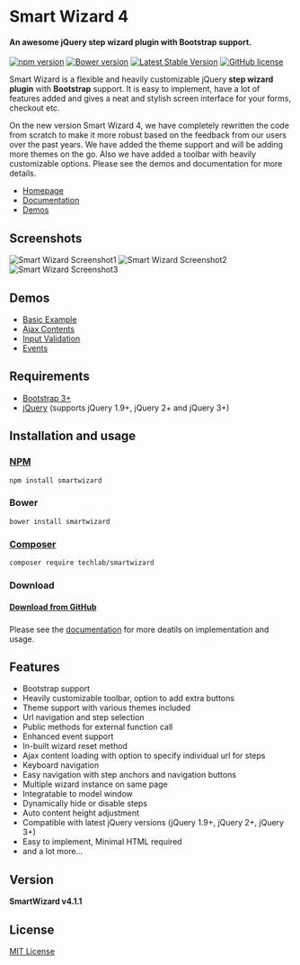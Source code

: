 # Smart Wizard 4
#### An awesome jQuery step wizard plugin with Bootstrap support.

[![npm version](https://badge.fury.io/js/smartwizard.svg)](https://badge.fury.io/js/smartwizard)
[![Bower version](https://badge.fury.io/bo/smartwizard.svg)](https://badge.fury.io/bo/smartwizard)
[![Latest Stable Version](https://poser.pugx.org/techlab/smartwizard/v/stable)](https://packagist.org/packages/techlab/smartwizard)
[![GitHub license](https://img.shields.io/badge/license-MIT-blue.svg)](https://raw.githubusercontent.com/techlab/SmartWizard/master/LICENSE)

Smart Wizard is a flexible and heavily customizable jQuery **step wizard plugin** with **Bootstrap** support. It is easy to implement, have a lot of features added and gives a neat and stylish screen interface for your forms, checkout etc. 

On the new version Smart Wizard 4, we have completely rewritten the code from scratch to make it more robust based on the feedback from our users over the past years. We have added the theme support and will be adding more themes on the go. Also we have added a toolbar with heavily customizable options. Please see the demos and documentation for more details. 

+ [Homepage](http://techlaboratory.net/smartwizard)
+ [Documentation](http://techlaboratory.net/smartwizard/documentation)
+ [Demos](http://techlaboratory.net/smartwizard/demo)

Screenshots
-----
![Smart Wizard Screenshot1](http://techlaboratory.net/assets/media/products/SmartWizard4_1.png?v2)
![Smart Wizard Screenshot2](http://techlaboratory.net/assets/media/products/SmartWizard4_2.png?v2)
![Smart Wizard Screenshot3](http://techlaboratory.net/assets/media/products/SmartWizard4_3.png?v2)

Demos
-----
  + [Basic Example](http://techlaboratory.net/smartwizard/demo/basic)
  + [Ajax Contents](http://techlaboratory.net/smartwizard/demo/ajax)
  + [Input Validation](http://techlaboratory.net/smartwizard/demo/validation)
  + [Events](http://techlaboratory.net/smartwizard/demo/events)

Requirements
-----
  + [Bootstrap 3+](http://getbootstrap.com/getting-started/#download)
  + [jQuery](http://jquery.com/) (supports jQuery 1.9+, jQuery 2+ and jQuery 3+)

Installation and usage 
-----

### [NPM](https://www.npmjs.com/package/smartwizard)
    npm install smartwizard
    
### Bower
    bower install smartwizard
    
### [Composer](https://packagist.org/packages/techlab/smartwizard)
    composer require techlab/smartwizard
    
### Download
#### [Download from GitHub](https://github.com/techlab/SmartWizard/archive/master.zip)    
###  
 Please see the [documentation](http://techlaboratory.net/smartwizard/documentation) for more deatils on implementation and usage.

Features
-----
  + Bootstrap support
  + Heavily customizable toolbar, option to add extra buttons
  + Theme support with various themes included
  + Url navigation and step selection
  + Public methods for external function call
  + Enhanced event support
  + In-built wizard reset method
  + Ajax content loading with option to specify individual url for steps
  + Keyboard navigation
  + Easy navigation with step anchors and navigation buttons
  + Multiple wizard instance on same page
  + Integratable to model window  
  + Dynamically hide or disable steps
  + Auto content height adjustment
  + Compatible with latest jQuery versions (jQuery 1.9+, jQuery 2+, jQuery 3+)
  + Easy to implement, Minimal HTML required
  + and a lot more...

Version
-----
**SmartWizard v4.1.1**

License
----
[MIT License](https://github.com/techlab/SmartWizard/blob/master/LICENSE)
